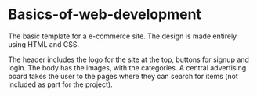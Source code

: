 # Basics-of-web-development


The basic template for a e-commerce site. The design is made entirely using HTML and CSS. 

The header includes the logo for the site at the top, buttons for signup and login. The body has the images, with the categories. 
A central advertising board takes the user to the pages where they can search for items (not included as part for the project).


